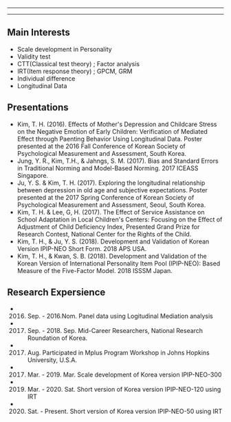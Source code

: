  
 -----
 -----
 
 ## Main Interests
* Scale development in Personality 
* Validity test
* CTT(Classical test theory) ; Factor analysis 
* IRT(Item response theory) ; GPCM, GRM
* Individual difference
* Longitudinal Data

## Presentations 
* Kim, T. H. (2016). Effects of Mother's Depression and Childcare Stress on the Negative Emotion of Early Children: Verification of Mediated Effect through Paenting Behavior Using Longitudinal Data. Poster presented at the 2016 Fall Conference of Korean Society of Psychological Measurement and Assessment, South Korea.
* Jung, Y. R., Kim, T.H., & Jahngs, S. M. (2017). Bias and Standard Errors in Traditional Norming and Model-Based Norming. 2017 ICEASS Singapore.
* Ju, Y. S. & Kim, T. H. (2017). Exploring the longitudinal relationship between depression in old age and subjective expectations. Poster presented at the 2017 Spring Conference of Korean Society of Psychological Measurement and Assessment, Seoul, South Korea.
* Kim, T. H. & Lee, G, H. (2017). The Effect of Service Assistance on School Adaptation in Local Children's Centers: Focusing on the Effect of Adjustment of Child Deficiency Index, Presented Grand Prize for Research Contest, National Center for the Rights of the Child. 
* Kim, T. H., & Ju, Y. S. (2018). Development and Validation of Korean Version IPIP-NEO Short Form. 2018 APS USA.
* Kim, T. H., & Kwan, S. B. (2018). Development and Validation of the Korean Version of International Personality Item Pool (IPIP-NEO): Based Measure of the Five-Factor Model. 2018 ISSSM Japan.

## Research Expersience
* 2016. Sep. - 2016.Nom. Panel data using Logitudinal Mediation analysis
* 2017. Sep. - 2018. Sep. Mid-Career Researchers, National Research Roundation of Korea. 
* 2017. Aug.   Participated in Mplus Program Workshop in Johns Hopkins University, U.S.A. 
* 2017. Mar. - 2019. Mar. Scale development of Korea version IPIP-NEO-300
* 2019. Mar. - 2020. Sat. Short version of Korea version IPIP-NEO-120 using IRT
* 2020. Sat. - Present. Short version of Korea version IPIP-NEO-50 using IRT


